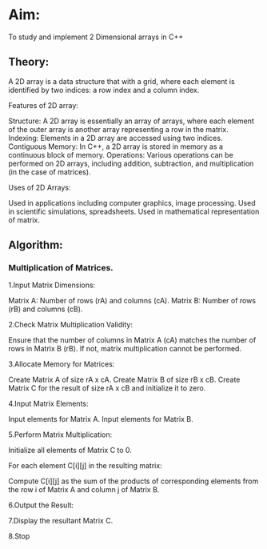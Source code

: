 # Aim:
To study and implement 2 Dimensional arrays in C++

## Theory:

A 2D array is a data structure that with a grid, where each element is identified by two indices: a row index and a column index.

Features of 2D array:

Structure: A 2D array is essentially an array of arrays, where each element of the outer array is another array representing a row in the matrix.
Indexing: Elements in a 2D array are accessed using two indices.
Contiguous Memory: In C++, a 2D array is stored in memory as a continuous block of memory.
Operations: Various operations can be performed on 2D arrays, including addition, subtraction, and multiplication (in the case of matrices).

Uses of 2D Arrays:

Used in applications including computer graphics, image processing.
Used in scientific simulations, spreadsheets.
Used in mathematical representation of matrix.

## Algorithm:

### Multiplication of Matrices.

1.Input Matrix Dimensions:

Matrix A: Number of rows (rA) and columns (cA).
Matrix B: Number of rows (rB) and columns (cB).

2.Check Matrix Multiplication Validity:

Ensure that the number of columns in Matrix A (cA) matches the number of rows in Matrix B (rB). If not, matrix multiplication cannot be performed.

3.Allocate Memory for Matrices:

Create Matrix A of size rA x cA.
Create Matrix B of size rB x cB.
Create Matrix C for the result of size rA x cB and initialize it to zero.

4.Input Matrix Elements:

Input elements for Matrix A.
Input elements for Matrix B.

5.Perform Matrix Multiplication:

Initialize all elements of Matrix C to 0.

For each element C[i][j] in the resulting matrix:

Compute C[i][j] as the sum of the products of corresponding elements from the row i of Matrix A and column j of Matrix B.

6.Output the Result:

7.Display the resultant Matrix C.

8.Stop
